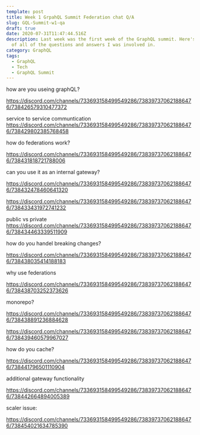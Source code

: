 ```yaml
---
template: post
title: Week 1 GrpahQL Summit Federation chat Q/A
slug: GQL-Summit-w1-qa
draft: true
date: 2020-07-31T11:47:44.516Z
description: Last week was the first week of the GraphQL summit. Here's a recap
  of all of the questions and answers I was involved in.
category: GraphQL
tags:
  - GraphQL
  - Tech
  - GraphQL Summit
---
```

how are you useing graphQL?

https://discord.com/channels/733693158499549286/738397370621886476/738426579310477372



service to service communtication\
https://discord.com/channels/733693158499549286/738397370621886476/738429802385768458



how do federations work?

https://discord.com/channels/733693158499549286/738397370621886476/738431818721788006



can you use it as an internal gateway?

https://discord.com/channels/733693158499549286/738397370621886476/738432478460641320

https://discord.com/channels/733693158499549286/738397370621886476/738433431972741232



public vs private \
https://discord.com/channels/733693158499549286/738397370621886476/738434463339511909



how do you handel breaking changes? 

https://discord.com/channels/733693158499549286/738397370621886476/738438035414188183



why use federations

https://discord.com/channels/733693158499549286/738397370621886476/738438703252373626



monorepo?

https://discord.com/channels/733693158499549286/738397370621886476/738438891236884628

https://discord.com/channels/733693158499549286/738397370621886476/738439460579967027



how do you cache?

https://discord.com/channels/733693158499549286/738397370621886476/738441796501110904



additional gateway functionality

https://discord.com/channels/733693158499549286/738397370621886476/738442664894005389



scaler issue:

https://discord.com/channels/733693158499549286/738397370621886476/738454021634785390